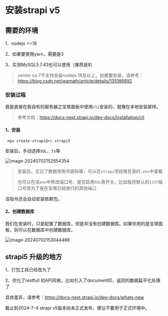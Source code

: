 # 安装strapi v5

## 需要的环境

1、nodejs >=18

2、如果要使用yarn，需要是3

3、实测MySQL5.7.43也可以使用（推荐是8）

> center os 7不支持安装nodejs 18及以上，如果要安装，请参考：https://blog.csdn.net/wamath/article/details/135186892

### 安装过程

我是直接在我自有的服务器之宝塔面板中使用`cli`安装的，就像在本地安装那样。

> 参考文档：https://docs-next.strapi.io/dev-docs/installation/cli

#### 1、安装

```bash
 npx create-strapi@rc strapi5
```

安装后，手动选择`SQL`、`ts`等

![image-20240702152654354](https://image.imqd.cn/202407021526947.png)

> 安装后，忘记了数据库账号密码等，可以在`strapi`项目根目录的`.env`中查看
>
> 也可以在该`env`中修改端口号、是否启用`SSL`等开关。比如我将默认的`1337`端口号改为了我在宝塔已经放行的其他端口

该指令还会自动安装依赖包。

#### 2、创建数据库

我们在安装时，只是配置了数据库，但是并没有创建数据库。如果你用的是宝塔面板，则可以在数据库中创建数据库。

![image-20240702153044486](https://image.imqd.cn/202407021530075.png)

## strapi5 升级的地方

1、打包工具已经改为了

2、优化了restfull 的API风格，比如引入了documentID，返回的数据扁平化处理了

具体差异，请参考：https://docs-next.strapi.io/dev-docs/whats-new

截止到2024-7-4 strapi v5版本尚未正式发布，建议不要用于正式环境中。
